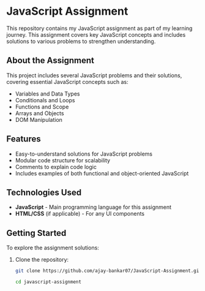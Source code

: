 # JavaScript Assignment

This repository contains my JavaScript assignment as part of my learning journey. This assignment covers key JavaScript concepts and includes solutions to various problems to strengthen understanding.

## About the Assignment
This project includes several JavaScript problems and their solutions, covering essential JavaScript concepts such as:
- Variables and Data Types
- Conditionals and Loops
- Functions and Scope
- Arrays and Objects
- DOM Manipulation

## Features
- Easy-to-understand solutions for JavaScript problems
- Modular code structure for scalability
- Comments to explain code logic
- Includes examples of both functional and object-oriented JavaScript

## Technologies Used
- **JavaScript** - Main programming language for this assignment
- **HTML/CSS** (if applicable) - For any UI components

## Getting Started
To explore the assignment solutions:
1. Clone the repository:
   ```bash
   git clone https://github.com/ajay-bankar07/JavaScript-Assignment.git

   cd javascript-assignment

